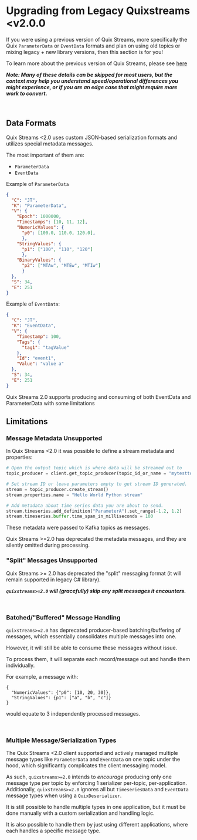 # Upgrading from Legacy Quixstreams <v2.0.0

If you were using a previous version of Quix Streams, more specifically the Quix
`ParameterData` or `EventData` formats and plan on using old 
topics or mixing legacy + new library versions, then this section is for you!

To learn more about the previous version of Quix Streams, please see [here](https://github.com/quixio/quix-streams/blob/release/v0.5/README.md)

***Note: Many of these details can be skipped for most users, but the context
may help you understand speed/operational differences you might experience, or if
you are an edge case that might require more work to convert.***

<br>



## Data Formats
Quix Streams <2.0 uses custom JSON-based serialization formats and utilizes special metadata messages.

The most important of them are:
- `ParameterData`
- `EventData`

Example of `ParameterData`
```json
{
  "C": "JT",
  "K": "ParameterData",
  "V": {
    "Epoch": 1000000,
    "Timestamps": [10, 11, 12],
    "NumericValues": {
      "p0": [100.0, 110.0, 120.0],
      },
    "StringValues": {
      "p1": ["100", "110", "120"]
      },
    "BinaryValues": {
      "p2": ["MTAw", "MTEw", "MTIw"]
      }
  },
  "S": 34,
  "E": 251
}
```

Example of `EventData`:

```json
{
  "C": "JT",
  "K": "EventData",
  "V": {
    "Timestamp": 100,
    "Tags": {
      "tag1": "tagValue"
    },
    "Id": "event1",
    "Value": "value a"
  },
  "S": 34,
  "E": 251
}
```

Quix Streams 2.0 supports producing and consuming of both EventData and ParameterData with some limitations


## Limitations

### Message Metadata Unsupported
In Quix Streams <2.0 it was possible to define a stream metadata and properties:
```python
# Open the output topic which is where data will be streamed out to
topic_producer = client.get_topic_producer(topic_id_or_name = "mytesttopic")

# Set stream ID or leave parameters empty to get stream ID generated.
stream = topic_producer.create_stream()
stream.properties.name = "Hello World Python stream"

# Add metadata about time series data you are about to send. 
stream.timeseries.add_definition("ParameterA").set_range(-1.2, 1.2)
stream.timeseries.buffer.time_span_in_milliseconds = 100
```

These metadata were passed to Kafka topics as messages.

Quix Streams >=2.0 has deprecated the metadata messages, and they are silently omitted 
during processing.


### "Split" Messages Unsupported

Quix Streams >= 2.0 has deprecated the "split" messaging format (it will remain 
supported in legacy C# library).

***`quixstreams>=2.0` will (gracefully) skip any split messages it encounters.***

<br>

### Batched/"Buffered" Message Handling

`quixstreams>=2.0` has deprecated producer-based batching/buffering of messages, 
which essentially consolidates multiple messages into one.

However, it will still be able to consume these messages without issue.

To process them, it will separate each record/message out and handle them individually. 

For example, a message with: 
```
{
  "NumericValues": {"p0": [10, 20, 30]},
  "StringValues": {p1": ["a", "b", "c"]}
}
```
would equate to 3 independently processed messages.


<br>

### Multiple Message/Serialization Types

The Quix Streams <2.0 client supported and actively managed multiple message types like `ParameterData` and `EventData`
on one topic under the hood, which significantly complicates the client messaging model.

As such, `quixstreams>=2.0` intends to _encourage_ producing only one message type
per topic by enforcing 1 serializer per-topic, per-application. Additionally, 
`quixstreams>=2.0` ignores all but `TimeseriesData` and `EventData` message types 
when using a `QuixDeserializer`. 

It is still possible to handle multiple types in one application, 
but it must be done manually with a custom serialization and handling logic.

It is also possible to handle them by just using different applications, where each
handles a specific message type.
